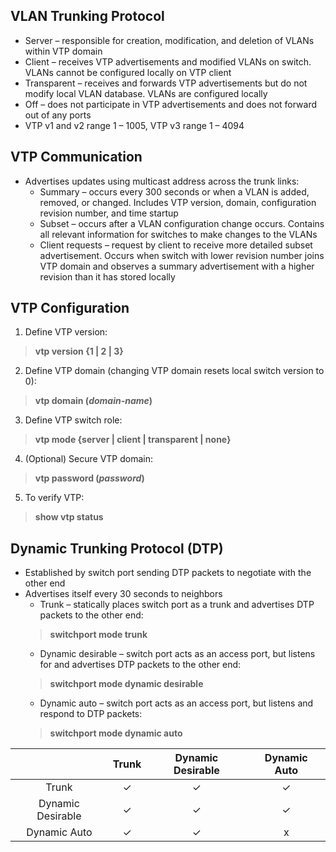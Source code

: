 ## VLAN Trunking Protocol  
* Server – responsible for creation, modification, and deletion of VLANs within VTP domain  
* Client – receives VTP advertisements and modified VLANs on switch. VLANs cannot be configured locally on VTP client  
* Transparent – receives and forwards VTP advertisements but do not modify local VLAN database. VLANs are configured locally  
* Off – does not participate in VTP advertisements and does not forward out of any ports  
* VTP v1 and v2 range 1 – 1005, VTP v3 range 1 – 4094  


## VTP Communication  
* Advertises updates using multicast address across the trunk links:  
  * Summary – occurs every 300 seconds or when a VLAN is added, removed, or changed. Includes VTP version, domain, configuration revision number, and time startup  
  * Subset – occurs after a VLAN configuration change occurs. Contains all relevant information for switches to make changes to the VLANs  
  * Client requests – request by client to receive more detailed subset advertisement. Occurs when switch with lower revision number joins VTP domain and observes a summary advertisement with a higher revision than it has stored locally  


## VTP Configuration  
1. Define VTP version:  
> **vtp version {1 | 2 | 3}**  
2. Define VTP domain (changing VTP domain resets local switch version to 0):  
> **vtp domain (*domain-name*)**  
3. Define VTP switch role:  
> **vtp mode {server | client | transparent | none}**  
4. (Optional) Secure VTP domain:  
> **vtp password (*password*)**  
5. To verify VTP:  
> **show vtp status**  


## Dynamic Trunking Protocol (DTP)  
* Established by switch port sending DTP packets to negotiate with the other end  
* Advertises itself every 30 seconds to neighbors  
  * Trunk – statically places switch port as a trunk and advertises DTP packets to the other end:  
  > **switchport mode trunk**  
  * Dynamic desirable – switch port acts as an access port, but listens for and advertises DTP packets to the other end:  
  > **switchport mode dynamic desirable**  
  * Dynamic auto – switch port acts as an access port, but listens and respond to DTP packets:  
  > **switchport mode dynamic auto**  
  
|                   | Trunk | Dynamic Desirable | Dynamic Auto |
| :---:             | :---: |   :---:           |   :---:      |
| Trunk             |    ✓  |    ✓             |   ✓          |
| Dynamic Desirable | ✓     |   ✓              |   ✓          |
| Dynamic Auto      | ✓     |   ✓              |      x       |  

